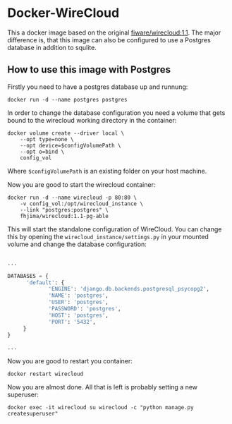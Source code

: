 # Docker-WireCloud

This a docker image based on the original [fiware/wirecloud:1.1](https://github.com/Wirecloud/docker-wirecloud/tree/master/1.1).
The major difference is, that this image can also be configured to use a Postgres
database in addition to squlite.

## How to use this image with Postgres

Firstly you need to have a postgres database up and runnung:

`docker run -d --name postgres postgres`

In order to change the database configuration you need a volume that gets bound
to the wirecloud working directory in the container:

```
docker volume create --driver local \
    --opt type=none \
    --opt device=$configVolumePath \
    --opt o=bind \
    config_vol
```

Where `$configVolumePath` is an existing folder on your host machine.

Now you are good to start the wirecloud container:

```
docker run -d --name wirecloud -p 80:80 \
    -v config_vol:/opt/wirecloud_instance \
    --link "postgres:postgres" \
    fhjima/wirecloud:1.1-pg-able
```

This will start the standalone configuration of WireCloud. You can change this
by opening the `wirecloud_instance/settings.py` in your mounted volume and change the database
configuration:

```python

...

DATABASES = {
      'default': {
             'ENGINE': 'django.db.backends.postgresql_psycopg2',
             'NAME': 'postgres',
             'USER': 'postgres',
             'PASSWORD': 'postgres',
             'HOST': 'postgres',
             'PORT': '5432',
     }
}

...

```

Now you are good to restart you container:

`docker restart wirecloud`

Now you are almost done. All that is left is probably setting a new superuser:

`docker exec -it wirecloud su wirecloud -c "python manage.py createsuperuser"`
